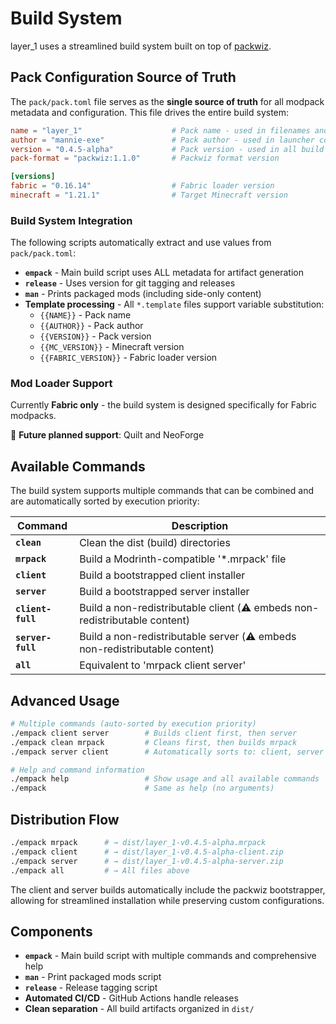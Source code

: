 # Build System

layer_1 uses a streamlined build system built on top of [packwiz](https://github.com/packwiz/packwiz).

## Pack Configuration Source of Truth

The `pack/pack.toml` file serves as the **single source of truth** for all modpack metadata and configuration. This file drives the entire build system:

```toml
name = "layer_1"                    # Pack name - used in filenames and templates
author = "mannie-exe"               # Pack author - used in launcher configs  
version = "0.4.5-alpha"             # Pack version - used in all build artifacts
pack-format = "packwiz:1.1.0"       # Packwiz format version

[versions]
fabric = "0.16.14"                  # Fabric loader version
minecraft = "1.21.1"                # Target Minecraft version
```

### Build System Integration

The following scripts automatically extract and use values from `pack/pack.toml`:

- **`empack`** - Main build script uses ALL metadata for artifact generation
- **`release`** - Uses version for git tagging and releases  
- **`man`** - Prints packaged mods (including side-only content)
- **Template processing** - All `*.template` files support variable substitution:
  - `{{NAME}}` - Pack name
  - `{{AUTHOR}}` - Pack author
  - `{{VERSION}}` - Pack version
  - `{{MC_VERSION}}` - Minecraft version
  - `{{FABRIC_VERSION}}` - Fabric loader version

### Mod Loader Support

Currently **Fabric only** - the build system is designed specifically for Fabric modpacks. 

🚧 **Future planned support**: Quilt and NeoForge

## Available Commands

The build system supports multiple commands that can be combined and are automatically sorted by execution priority:

| Command | Description |
|---------|-------------|
| **`clean`** | Clean the dist (build) directories |
| **`mrpack`** | Build a Modrinth-compatible '*.mrpack' file |
| **`client`** | Build a bootstrapped client installer |
| **`server`** | Build a bootstrapped server installer |
| **`client-full`** | Build a non-redistributable client (⚠️ embeds non-redistributable content) |
| **`server-full`** | Build a non-redistributable server (⚠️ embeds non-redistributable content) |
| **`all`** | Equivalent to 'mrpack client server' |

## Advanced Usage

```bash
# Multiple commands (auto-sorted by execution priority)
./empack client server        # Builds client first, then server
./empack clean mrpack         # Cleans first, then builds mrpack
./empack server client        # Automatically sorts to: client, server

# Help and command information
./empack help                 # Show usage and all available commands
./empack                      # Same as help (no arguments)
```

## Distribution Flow

```bash
./empack mrpack      # → dist/layer_1-v0.4.5-alpha.mrpack
./empack client      # → dist/layer_1-v0.4.5-alpha-client.zip
./empack server      # → dist/layer_1-v0.4.5-alpha-server.zip
./empack all         # → All files above
```

The client and server builds automatically include the packwiz bootstrapper, allowing for streamlined installation while preserving custom configurations.

## Components

- **`empack`** - Main build script with multiple commands and comprehensive help
- **`man`** - Print packaged mods script  
- **`release`** - Release tagging script
- **Automated CI/CD** - GitHub Actions handle releases
- **Clean separation** - All build artifacts organized in `dist/`
